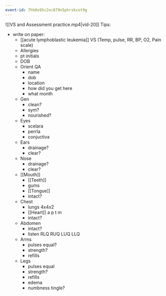 ```yaml
---
event-id: 7hh0o95c2nc879n5phrskcot9g
---
```

![[VS and Assessment practice.mp4|vid-20]]
Tips:
- write on paper:
	- [[acute lymphoblastic leukemia]] VS (Temp, pulse, RR, BP, O2, Pain scale)
	- Allergies
	- pt initials
	- DOB
	- Orient QA
		- name
		- dob
		- location
		- how did you get here
		- what month
	- Gen 
		- clean?
		- sym?
		- nourished?
	- Eyes
		- scelara
		- perrla
		- conjuctiva
	- Ears
		- drainage?
		- clear?
	- Nose
		- drainage?
		- clear?
	- [[Mouth]]
		- [[Teeth]]
		- gums
		- [[Tongue]]
		- intact?
	- Chest
		- lungs 4x4x2
		- [[Heart]] a p t m
		- intact?
	- Abdomen
		- intact?
		- listen RLQ RUQ LUQ LLQ
	- Arms
		- pulses equal?
		- strength?
		- refills
	- Legs
		- pulses equal
		- strength?
		- refills
		- edema
		- numbness tingle?